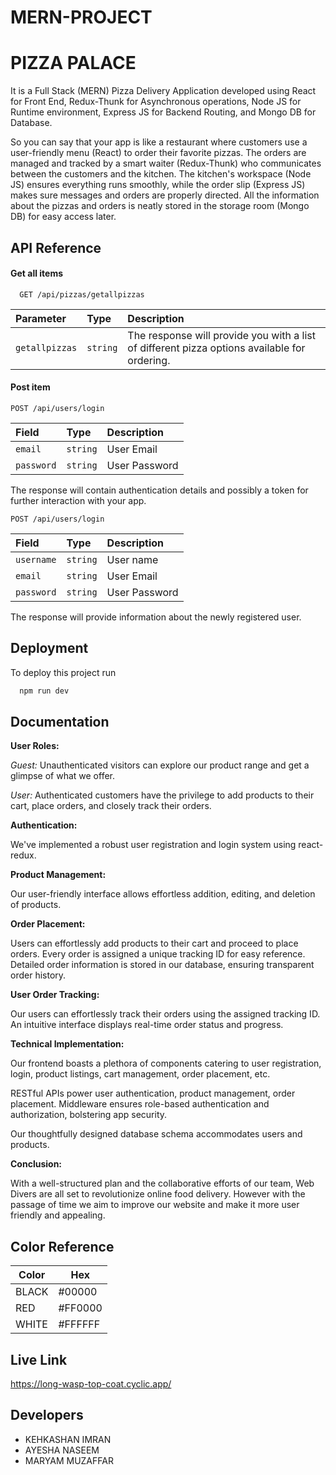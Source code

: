 # MERN-PROJECT


# PIZZA PALACE

It is a Full Stack (MERN) Pizza Delivery Application developed using React for Front End, Redux-Thunk for Asynchronous operations, Node JS for Runtime environment, Express JS for Backend Routing, and Mongo DB for Database.

So you can say that your app is like a restaurant where customers use a user-friendly menu (React) to order their favorite pizzas. The orders are managed and tracked by a smart waiter (Redux-Thunk) who communicates between the customers and the kitchen. The kitchen's workspace (Node JS) ensures everything runs smoothly, while the order slip (Express JS) makes sure messages and orders are properly directed. All the information about the pizzas and orders is neatly stored in the storage room (Mongo DB) for easy access later.


## API Reference

#### Get all items

```http
  GET /api/pizzas/getallpizzas
```

| Parameter | Type     | Description                |
| :-------- | :------- | :------------------------- |
| `getallpizzas` | `string` | The response will provide you with a list of different pizza options available for ordering. |

#### Post item

```http
POST /api/users/login
```

| Field | Type     | Description                |
| :-------- | :------- | :------------------------- |
| `email` | `string` | User Email |
| `password` | `string` | User Password |

The response will contain authentication details and possibly a token for further interaction with your app.

```http
POST /api/users/login
```

| Field | Type     | Description                |
| :-------- | :------- | :------------------------- |
| `username` | `string` | User name |
| `email` | `string` | User Email |
| `password` | `string` | User Password |

The response will provide information about the newly registered user.





## Deployment

To deploy this project run

```bash
  npm run dev
```


## Documentation

**User Roles:**

*Guest:* Unauthenticated visitors can explore our product range and get a glimpse of what we offer.

*User:* Authenticated customers have the privilege to add products to their cart, place orders, and closely track their orders.

**Authentication:**

We've implemented a robust user registration and login system using react-redux.


**Product Management:**

Our user-friendly interface allows effortless addition, editing, and deletion of products.

**Order Placement:**

Users can effortlessly add products to their cart and proceed to place orders.
Every order is assigned a unique tracking ID for easy reference. Detailed order information is stored in our database, ensuring transparent order history.

**User Order Tracking:**

Our users can effortlessly track their orders using the assigned tracking ID.
An intuitive interface displays real-time order status and progress.

**Technical Implementation:**

Our frontend boasts a plethora of components catering to user registration, login, product listings, cart management, order placement, etc.

RESTful APIs power user authentication, product management, order placement.
Middleware ensures role-based authentication and authorization, bolstering app security.

Our thoughtfully designed database schema accommodates users and products.

**Conclusion:**

With a well-structured plan and the collaborative efforts of our team, Web Divers are all set to revolutionize online food delivery. However with the passage of time we aim to improve our website and make it more user friendly and appealing. 

## Color Reference

| Color             | Hex                                                                |
| ----------------- | ------------------------------------------------------------------ |
| BLACK | #00000 |
| RED | #FF0000 |
| WHITE | #FFFFFF |



## Live Link 

https://long-wasp-top-coat.cyclic.app/
## Developers

- KEHKASHAN IMRAN
- AYESHA NASEEM
- MARYAM MUZAFFAR

